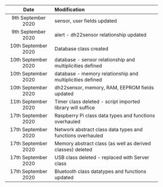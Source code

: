 | Date                  | Modification                                                 |
| :--------------------:| :----------------------------------------------------------- |
|  9th September 2020   | sensor, user fields updated                                  |
|  9th September 2020   | alert - dh22sensor relationship updated                      |
|  10th September 2020  | Database class created                                       |
|  10th September 2020  | database - sensor relationship and multiplicities defined    |
|  10th September 2020  | database - memory relationship and multiplicities defined    |
|  10th September 2020  | dh22sensor, memory, RAM, EEPROM fields updated               |
|  11th September 2020  | Timer class deleted - script imported library will suffice   |
|  17th September 2020  | Raspberry Pi class data types and functions overhauled       |
|  17th September 2020  | Network abstract class data types and functions overhauled   |
|  17th September 2020  | Memory abstract class (as well as derived classes) deleted   |
|  17th September 2020  | USB class deleted - replaced with Server class               |
|  17th September 2020  | Bluetooth class datatypes and functions updated              |
